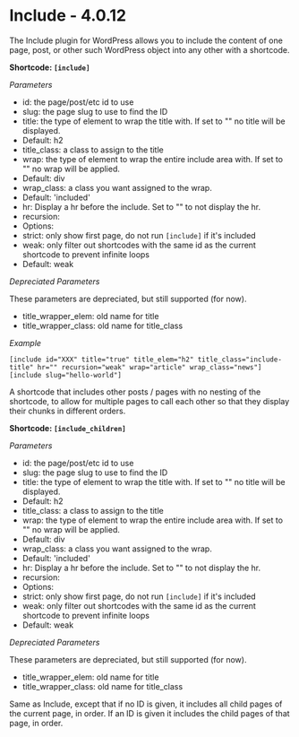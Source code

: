 Include - 4.0.12
===

The Include plugin for WordPress allows you to include the content of one page, post, or other such WordPress object into any other with a shortcode.


**Shortcode: `[include]`**

*Parameters*

* id: the page/post/etc id to use
* slug: the page slug to use to find the ID
* title: the type of element to wrap the title with.  If set to "" no title will be displayed.
 * Default: h2
* title_class: a class to assign to the title
* wrap: the type of element to wrap the entire include area with.  If set to "" no wrap will be applied.
 * Default: div
* wrap_class: a class you want assigned to the wrap.
 * Default: 'included'
* hr: Display a hr before the include.  Set to "" to not display the hr.
* recursion:
 * Options:
  * strict: only show first page, do not run `[include]` if it's included
  * weak: only filter out shortcodes with the same id as the current shortcode to prevent infinite loops
 * Default: weak

*Depreciated Parameters*

These parameters are depreciated, but still supported (for now).

* title_wrapper_elem: old name for title
* title_wrapper_class: old name for title_class

*Example*

`[include id="XXX" title="true" title_elem="h2" title_class="include-title" hr="" recursion="weak" wrap="article" wrap_class="news"]`
`[include slug="hello-world"]`

A shortcode that includes other posts / pages with no nesting of the shortcode, to allow for multiple pages to call each other so that they display their chunks in different orders.

**Shortcode: `[include_children]`**

*Parameters*

* id: the page/post/etc id to use
* slug: the page slug to use to find the ID
* title: the type of element to wrap the title with.  If set to "" no title will be displayed.
 * Default: h2
* title_class: a class to assign to the title
* wrap: the type of element to wrap the entire include area with.  If set to "" no wrap will be applied.
 * Default: div
* wrap_class: a class you want assigned to the wrap.
 * Default: 'included'
* hr: Display a hr before the include.  Set to "" to not display the hr.
* recursion:
 * Options:
  * strict: only show first page, do not run `[include]` if it's included
  * weak: only filter out shortcodes with the same id as the current shortcode to prevent infinite loops
 * Default: weak

*Depreciated Parameters*

These parameters are depreciated, but still supported (for now).

* title_wrapper_elem: old name for title
* title_wrapper_class: old name for title_class

Same as Include, except that if no ID is given, it includes all child pages of the current page, in order.
If an ID is given it includes the child pages of that page, in order.